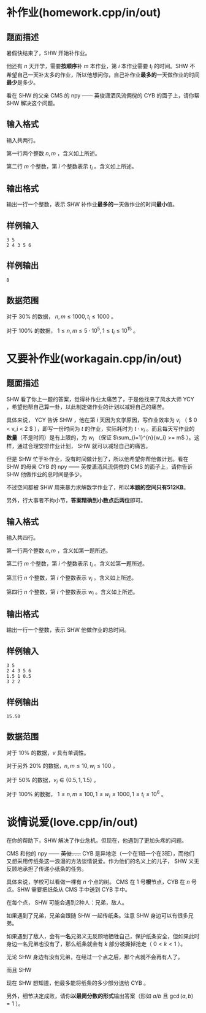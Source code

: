 # 补作业(homework.cpp/in/out)

## 题面描述

暑假快结束了，SHW 开始补作业。

他还有 $n$ 天开学，需要**按顺序**补 $m$ 本作业，第 $i$ 本作业需要 $t_i$ 的时间。SHW 不希望自己一天补太多的作业，所以他想问你，自己补作业**最多的**一天做作业的时间**最少**是多少。

看在 SHW 的父亲 CMS 的 npy —— 英俊潇洒风流倜傥的 CYB 的面子上，请你帮 SHW 解决这个问题。

## 输入格式

输入共两行。

第一行两个整数 $n,m$ ，含义如上所述。

第二行 $m$ 个整数，第 $i$ 个整数表示 $t_i$ 。含义如上所述。

## 输出格式

输出一行一个整数，表示 SHW 补作业**最多的**一天做作业的时间**最小**值。

## 样例输入

```
3 5
2 4 3 5 6
```

## 样例输出

```
8
```

## 数据范围

对于 $30 \%$ 的数据， $n, m \le 1000, t_i \le 1000$ 。

对于 $100 \%$ 的数据， $1 \le n, m \le 5 \cdot 10^{5}, 1 \le t_i \le 10^{15}$ 。

# 又要补作业(workagain.cpp/in/out)

## 题面描述

SHW 看了你上一题的答案，觉得补作业太痛苦了，于是他找来了风水大师 YCY ，希望他帮自己算一卦，以此制定做作业的计划以减轻自己的痛苦。

具体来说， YCY 告诉 SHW ，他在第 $i$ 天因为玄学原因，写作业效率为 $v_i$ （ $ 0 < v_i < 2 $ ），即写一份时间为 $t$ 的作业，实际耗时为 $t \cdot v_i$ 。而且每天写作业的**数量**（不是时间）是有上限的，为 $w_i$ （保证 $\sum_{i=1}^{n}{w_i} >= m$ ）。这样，通过合理安排作业计划， SHW 就可以减轻自己的痛苦。

但是 SHW 忙于补作业，没有时间做计划了，所以他希望你帮他做计划。看在 SHW 的母亲 CYB 的 npy —— 英俊潇洒风流倜傥的 CMS 的面子上，请你告诉 SHW 他做作业的总时间是多少。

不过空间都被 SHW 用来暴力求解数学作业了，所以**本题的空间只有512KB**。

另外，行大事者不拘小节，**答案精确到小数点后两位**即可。

## 输入格式

输入共四行。

第一行两个整数 $n,m$ ，含义如第一题所述。

第二行 $m$ 个整数，第 $i$ 个整数表示 $t_i$ 。含义如第一题所述。

第三行 $n$ 个整数，第 $i$ 个整数表示 $v_i$ 。含义如上所述。

第四行 $n$ 个整数，第 $i$ 个整数表示 $w_i$ 。含义如上所述。

## 输出格式

输出一行一个整数，表示 SHW 他做作业的总时间。

## 样例输入

```
3 5
2 4 3 5 6
1.5 1 0.5
3 2 2
```

## 样例输出

```
15.50
```

## 数据范围

对于 $10 \%$ 的数据，$v$ 具有单调性。

对于另外 $20 \%$ 的数据，$n, m \le 10, w_i \le 100$ 。

对于 $50 \%$ 的数据，$v_i \in \{0.5, 1, 1.5\}$ 。

对于 $100 \%$ 的数据， $1 \le n, m \le  100, 1 \le w_i \le 1000, 1 \le t_i \le 10^{6}$ 。

# 谈情说爱(love.cpp/in/out)

在你的帮助下，SHW 解决了作业危机。但现在，他遇到了更加头疼的问题。

CMS 和他的 npy —— ~~英俊……~~ CYB 是异地恋（一个在1班一个在3班），而他们又想采用传纸条这一浪漫的方法谈情说爱。作为他们的名义上的儿子， SHW 义无反顾地承担了传递小纸条的任务。

具体来说，学校可以看做一棵有 $n$ 个点的树。 CMS 在 $1$ 号**根**节点，CYB 在 $n$ 号点。SHW 需要把纸条从 CMS 手中送到 CYB 手中。

在每个点， SHW 可能会遇到2种人：兄弟，敌人。

如果遇到了兄弟，兄弟会跟随 SHW 一起传纸条。注意 SHW 身边可以有很多兄弟。

如果遇到了敌人，会有**一名**兄弟义无反顾地牺牲自己，保护纸条安全，但如果此时身边一名兄弟也没有了，那么纸条就会有 $k$ 部分被撕掉抢走（ $0 < k < 1$ ）。

无论 SHW 身边有没有兄弟，在经过一个点之后，那个点就不会再有人了。

而且 SHW 

现在 SHW 想知道，他最多能将纸条的多少部分送给 CYB 。

另外，细节决定成败，请你**以最简分数的形式**输出答案（形如 $a/b$ 且 $\gcd(a,b)=1$ ）。